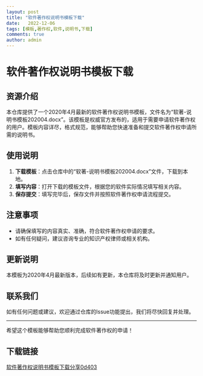 ```yaml
---
layout: post
title: "软件著作权说明书模板下载"
date:   2022-12-06
tags: [模板,著作权,软件,说明书,下载]
comments: true
author: admin
---
```

# 软件著作权说明书模板下载

## 资源介绍

本仓库提供了一个2020年4月最新的软件著作权说明书模板，文件名为“软著-说明书模板202004.docx”。该模板是权威官方发布的，适用于需要申请软件著作权的用户。模板内容详尽，格式规范，能够帮助您快速准备和提交软件著作权申请所需的说明书。

## 使用说明

1. **下载模板**：点击仓库中的“软著-说明书模板202004.docx”文件，下载到本地。
2. **填写内容**：打开下载的模板文件，根据您的软件实际情况填写相关内容。
3. **保存提交**：填写完毕后，保存文件并按照软件著作权申请流程提交。

## 注意事项

- 请确保填写的内容真实、准确，符合软件著作权申请的要求。
- 如有任何疑问，建议咨询专业的知识产权律师或相关机构。

## 更新说明

本模板为2020年4月最新版本，后续如有更新，本仓库将及时更新并通知用户。

## 联系我们

如有任何问题或建议，欢迎通过仓库的Issue功能提出，我们将尽快回复并处理。

---

希望这个模板能够帮助您顺利完成软件著作权的申请！

## 下载链接

[软件著作权说明书模板下载分享0d403](https://pan.quark.cn/s/8dc63ea5dca4)